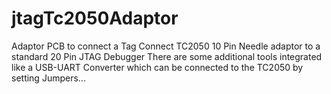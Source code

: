 # jtagTc2050Adaptor
Adaptor PCB to connect a Tag Connect TC2050 10 Pin Needle adaptor to a standard 20 Pin JTAG Debugger
There are some additional tools integrated like a USB-UART Converter which can be connected to the TC2050 by setting Jumpers...